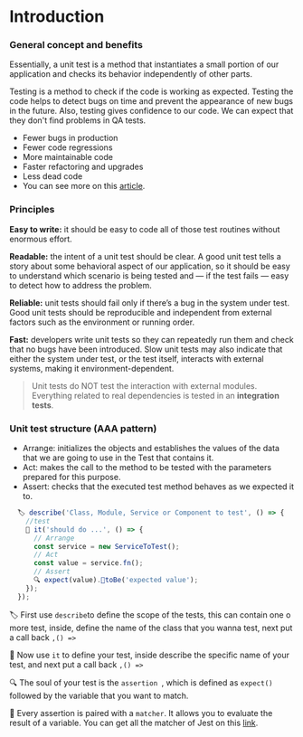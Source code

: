 # Introduction
### General concept and benefits

Essentially, a unit test is a method that instantiates a small portion of our application and checks its behavior independently of other parts.

Testing is a method to check if the code is working as expected. Testing the code helps to detect bugs on time and prevent the appearance of new bugs in the future. Also, testing gives confidence to our code. We can expect that they don't find problems in QA tests.

* Fewer bugs in production
* Fewer code regressions
* More maintainable code
* Faster refactoring and upgrades
* Less dead code
* You can see more on this [article](https://jestjs.io/docs/using-matchers).


### Principles 

**Easy to write:** it should be easy to code all of those test routines without enormous effort.

**Readable:** the intent of a unit test should be clear. A good unit test tells a story about some behavioral aspect of our application, so it should be easy to understand which scenario is being tested and — if the test fails — easy to detect how to address the problem. 

**Reliable:** unit tests should fail only if there’s a bug in the system under test. Good unit tests should be reproducible and independent from external factors such as the environment or running order.

**Fast:** developers write unit tests so they can repeatedly run them and check that no bugs have been introduced. Slow unit tests may also indicate that either the system under test, or the test itself, interacts with external systems, making it environment-dependent.

> Unit tests do NOT test the interaction with external modules. Everything related to real dependencies is tested in an **integration tests**.

### Unit test structure (AAA pattern)
- Arrange: initializes the objects and establishes the values of the data that we are going to use in the Test that contains it.
- Act: makes the call to the method to be tested with the parameters prepared for this purpose.
- Assert: checks that the executed test method behaves as we expected it to.

````ts
  🏷️ describe('Class, Module, Service or Component to test', () => {
    //test
    🌱️ it('should do ...', () => {
      // Arrange
      const service = new ServiceToTest();
      // Act
      const value = service.fn();
      // Assert
      🔍️️ expect(value)️.🧪toBe('expected value');
    });
  });
````
🏷  First use ```describe```to define the scope of the tests, this can contain one o more test, inside, define the name of the class that you wanna test, next put a call back ```,() =>```

🌱 Now use ``it`` to define your test, inside describe the specific name of your test, and next put a call back ```,() =>```

🔍️️  The soul of your test is the ```assertion ```, which is defined as ```expect()``` followed by the variable that you want to match.

🧪 Every assertion is paired with a ```matcher```. It allows you to evaluate the result of a variable. You can get all the matcher of Jest on this [link](https://jestjs.io/docs/using-matchers).
